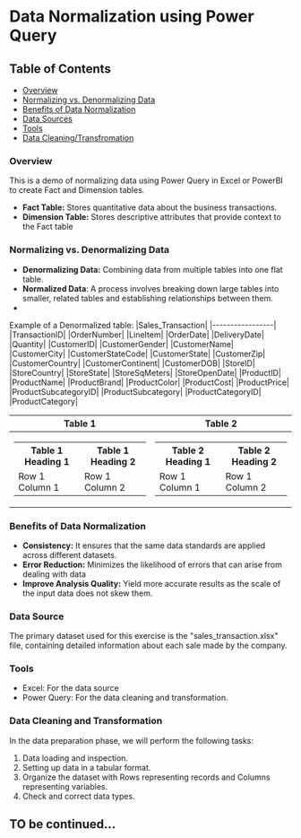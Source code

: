 # Data Normalization using Power Query

## Table of Contents

- [Overview](#overview)
- [Normalizing vs. Denormalizing Data](#normalizing-vs-denormalizing-data)
- [Benefits of Data Normalization](#benefits-of-data-normalization)
- [Data Sources](#data-source)
- [Tools](#tools)
- [Data Cleaning/Transfromation](#data-cleaning-and-transformation)

### Overview

This is a demo of normalizing data using Power Query in Excel or PowerBI to create Fact and Dimension tables.
- **Fact Table:** Stores quantitative data about the business transactions.
- **Dimension Table:** Stores descriptive attributes that provide context to the Fact table

### Normalizing vs. Denormalizing Data
- **Denormalizing Data:** Combining data from multiple tables into one flat table.
- **Normalized Data**: A process involves breaking down large tables into smaller, related tables and establishing relationships between them.
- 
Example of a Denormalized table:
|Sales_Transaction|
|-----------------|
|TransactionID|
|OrderNumber|
|LineItem|
|OrderDate|
|DeliveryDate|
|Quantity|
|CustomerID|
|CustomerGender|
|CustomerName|
|CustomerCity|
|CustomerStateCode|
|CustomerState|
|CustomerZip|
|CustomerCountry|
|CustomerContinent|
|CustomerDOB|
|StoreID|
|StoreCountry|
|StoreState|
|StoreSqMeters|
|StoreOpenDate|
|ProductID|
|ProductName|
|ProductBrand|
|ProductColor|
|ProductCost|
|ProductPrice|
|ProductSubcategoryID|
|ProductSubcategory|
|ProductCategoryID|
|ProductCategory|

|Table 1|Table 2|
|--|--|
|<table> <tr><th>Table 1 Heading 1</th><th>Table 1 Heading 2</th></tr><tr><td>Row 1 Column 1</td><td>Row 1 Column 2</td></tr> </table>| <table> <tr><th>Table 2 Heading 1</th><th>Table 2 Heading 2</th></tr><tr><td>Row 1 Column 1</td><td>Row 1 Column 2</td></tr> </table>|

### Benefits of Data Normalization

- **Consistency:** It ensures that the same data standards are applied across different datasets.
- **Error Reduction:** Minimizes the likelihood of errors that can arise from dealing with data
- **Improve Analysis Quality:** Yield more accurate results as the scale of the input data does not skew them.

### Data Source

The primary dataset used for this exercise is the "sales_transaction.xlsx" file, containing detailed information about each sale made by the company.

### Tools

- Excel: For the data source
- Power Query: For the data cleaning and transformation.

### Data Cleaning and Transformation

In the data preparation phase, we will perform the following tasks:

1. Data loading and inspection.
2. Setting up data in a tabular format.
3. Organize the dataset with Rows representing records and Columns representing variables.
4. Check and correct data types.

## TO be continued...
